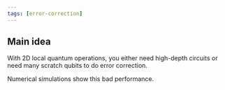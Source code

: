 ```yaml
---
tags: [error-correction]
---
```


## Main idea

With 2D local quantum operations,
you either need high-depth circuits
or need many scratch qubits
to do error correction. 

Numerical simulations show this bad performance.


